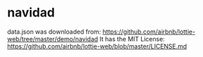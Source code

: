 # navidad

data.json was downloaded from:
https://github.com/airbnb/lottie-web/tree/master/demo/navidad
It has the MIT License:
https://github.com/airbnb/lottie-web/blob/master/LICENSE.md
